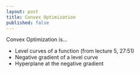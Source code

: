 ```yaml
---
layout: post
title: Convex Optimization
published: false
---
```


Convex Optimization is...

* Level curves of a function (from lecture 5, 27:51)
* Negative gradient of a level curve
* Hyperplane at the negative gradient

<!-- https://www.youtube.com/watch?v=d0CF3d5aEGc&ab_channel=VisuallyExplained -->
